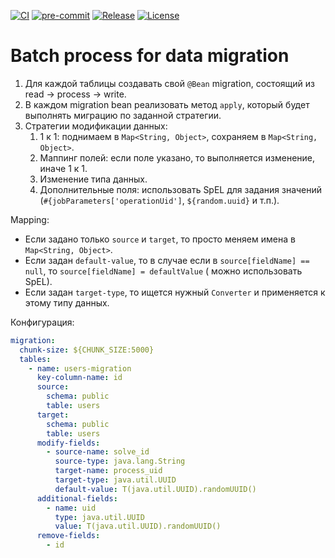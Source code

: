 [![CI](https://github.com/Romanow/data-migration-lib/actions/workflows/build.yml/badge.svg?branch=master)](https://github.com/Romanow/data-migration-lib/actions/workflows/build.yml)
[![pre-commit](https://img.shields.io/badge/pre--commit-enabled-brightgreen?logo=pre-commit)](https://github.com/pre-commit/pre-commit)
[![Release](https://img.shields.io/github/v/release/Romanow/data-migration-lib?logo=github&sort=semver)](https://github.com/Romanow/data-migration-lib/releases/latest)
[![License](https://img.shields.io/github/license/Romanow/data-migration-lib)](https://github.com/Romanow/data-migration-lib/blob/master/LICENSE)

# Batch process for data migration

1. Для каждой таблицы создавать свой `@Bean` migration, состоящий из read -> process -> write.
2. В каждом migration bean реализовать метод `apply`, который будет выполнять миграцию по заданной стратегии.
3. Стратегии модификации данных:
    1. 1 к 1: поднимаем в `Map<String, Object>`, сохраняем в `Map<String, Object>`.
    2. Маппинг полей: если поле указано, то выполняется изменение, иначе 1 к 1.
    3. Изменение типа данных.
    4. Дополнительные поля: использовать SpEL для задания значений (`#{jobParameters['operationUid']`,
       `${random.uuid}` и т.п.).

Mapping:

* Если задано только `source` и `target`, то просто меняем имена в `Map<String, Object>`.
* Если задан `default-value`, то в случае если в `source[fieldName] == null`, то `source[fieldName] = defaultValue` (
  можно использовать SpEL).
* Если задан `target-type`, то ищется нужный `Converter` и применяется к этому типу данных.

Конфигурация:

```yaml
migration:
  chunk-size: ${CHUNK_SIZE:5000}
  tables:
    - name: users-migration
      key-column-name: id
      source:
        schema: public
        table: users
      target:
        schema: public
        table: users
      modify-fields:
        - source-name: solve_id
          source-type: java.lang.String
          target-name: process_uid
          target-type: java.util.UUID
          default-value: T(java.util.UUID).randomUUID()
      additional-fields:
        - name: uid
          type: java.util.UUID
          value: T(java.util.UUID).randomUUID()
      remove-fields:
        - id
```
